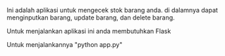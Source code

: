 Ini adalah aplikasi untuk mengecek stok barang anda. di dalamnya dapat menginputkan barang, update barang, dan delete barang.

Untuk menjalankan aplikasi ini anda membutuhkan Flask

Untuk menjalankannya "python app.py"
